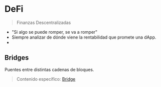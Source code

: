 # DeFi

>Finanzas Descentralizadas

- "Si algo se puede romper, se va a romper"
- Siempre analizar de dónde viene la rentabilidad que promete una dApp.
- 

## Bridges

Puentes entre distintas cadenas de bloques.

>Contenido específico: [Bridge](bridge.md)